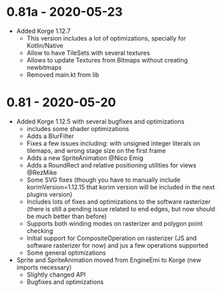# 0.81a - 2020-05-23
- Added Korge 1.12.7
    - This version includes a lot of optimizations, specially for Kotlin/Native
    - Allow to have TileSets with several textures
    - Allows to update Textures from Bitmaps without creating newbitmaps
    - Removed main.kt from lib
    
# 0.81 - 2020-05-20
- Added Korge 1.12.5 with several bugfixes and optimizations 
    - includes some shader optimizations
    - Adds a BlurFilter
    - Fixes a few issues including: with unsigned integer literals on tilemaps, and wrong stage size on the first frame
    - Adds a new SpriteAnimation @Nico Emig
    - Adds a RoundRect and relative positioning utilities for views @RezMike
    - Some SVG fixes (though you have to manually include korimVersion=1.12.15 that korim version will be included in the next plugins version)
    - Includes lots of fixes and optimizations to the software rasterizer (there is still a pending issue related to end edges, but now should be much better than before)
    - Supports both winding modes on rasterizer and polygon point checking
    - Initial support for CompositeOperation on rasterizer (JS and software rasterizer for now) and jus a few operations supported
    - Some general optimizations
- Sprite and SpriteAnimation moved from EngineEmi to Korge (new imports necessary)
    - Slightly changed API
    - Bugfixes and optimizations

   
